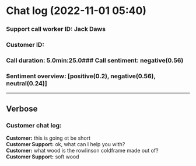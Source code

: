 # Chat log (2022-11-01 05:40)
### Support call worker ID: Jack Daws
### Customer ID:
### Call duration: 5.0min:25.0### Call sentiment: negative(0.56)
### Sentiment overview: [positive(0.2), negative(0.56), neutral(0.24)]
---
## Verbose
### Customer chat log: 
**Customer:** this is going ot be short<br>**Customer Support:** ok, what can I help you with?<br>**Customer:** what wood is the rowlinson coldframe made out of?<br>**Customer Support:** soft wood<br>
